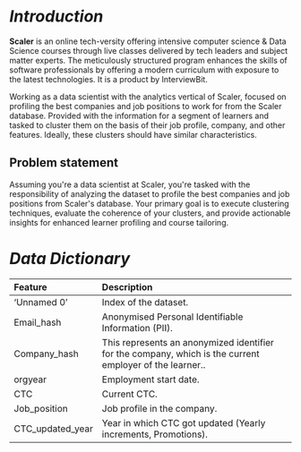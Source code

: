 # *Introduction*

**Scaler** is an online tech-versity offering intensive computer science & Data Science courses through live classes delivered by tech leaders and subject matter experts. The meticulously structured program enhances the skills of software professionals by offering a modern curriculum with exposure to the latest technologies. It is a product by InterviewBit.

Working as a data scientist with the analytics vertical of Scaler, focused on profiling the best companies and job positions to work for from the Scaler database. Provided with the information for a segment of learners and tasked to cluster them on the basis of their job profile, company, and other features. Ideally, these clusters should have similar characteristics.

## **Problem statement**
Assuming you're a data scientist at Scaler, you're tasked with the responsibility of analyzing the dataset to profile the best companies and job positions from Scaler's database. Your primary goal is to execute clustering techniques, evaluate the coherence of your clusters, and provide actionable insights for enhanced learner profiling and course tailoring.

# *Data Dictionary*

| Feature | Description |
| :-------| :-----------|
| ‘Unnamed 0’ | Index of the dataset.|
|Email_hash| Anonymised Personal Identifiable Information (PII).|
|Company_hash | This represents an anonymized identifier for the company, which is the current employer of the learner..|
| orgyear | Employment start date.|
| CTC | Current CTC.|
| Job_position | Job profile in the company.|
| CTC_updated_year | Year in which CTC got updated (Yearly increments, Promotions).|

